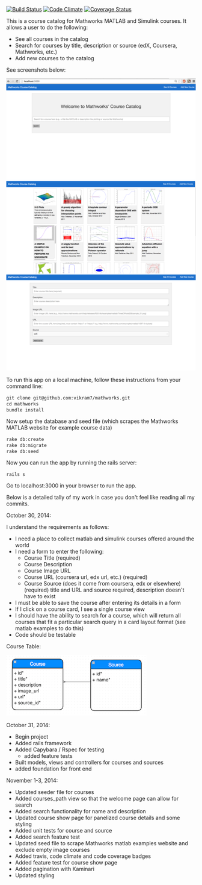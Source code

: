 [![Build Status](https://travis-ci.org/vikram7/mathworks.svg?branch=master)](https://travis-ci.org/vikram7/mathworks) [![Code Climate](https://codeclimate.com/github/vikram7/mathworks.png)](https://codeclimate.com/github/vikram7/mathworks) [![Coverage Status](https://coveralls.io/repos/vikram7/mathworks/badge.png)](https://coveralls.io/r/vikram7/mathworks)

This is a course catalog for Mathworks MATLAB and Simulink courses. It allows a user to do the following:
- See all courses in the catalog
- Search for courses by title, description or source (edX, Coursera, Mathworks, etc.)
- Add new courses to the catalog

See screenshots below:

![alt tag](01_welcome.png)
![alt tag](02_see_all_courses.png)
![alt tag](03_add_new_course.png)

To run this app on a local machine, follow these instructions from your command line:

```
git clone git@github.com:vikram7/mathworks.git
cd mathworks
bundle install
```

Now setup the database and seed file (which scrapes the Mathworks MATLAB website for example course data)
```
rake db:create
rake db:migrate
rake db:seed
```
Now you can run the app by running the rails server:
```
rails s
```
Go to localhost:3000 in your browser to run the app.

Below is a detailed tally of my work in case you don't feel like reading all my commits.

October 30, 2014:

I understand the requirements as follows:
- I need a place to collect matlab and simulink courses offered around the world
- I need a form to enter the following:
  - Course Title (required)
  - Course Description
  - Course Image URL
  - Course URL (coursera url, edx url, etc.) (required)
  - Course Source (does it come from coursera, edx or elsewhere) (required)
  title and URL and source required, description doesn't have to exist
- I must be able to save the course after entering its details in a form
- If I click on a course card, I see a single course view
- I should have the ability to search for a course, which will return all courses that fit a particular search query in a card layout format (see matlab examples to do this)
- Code should be testable

Course Table:

![alt tag](course.png)

October 31, 2014:

- Begin project
- Added rails framework
- Added Capybara / Rspec for testing
  - added feature tests
- Built models, views and controllers for courses and sources
- added foundation for front end

November 1-3, 2014:
- Updated seeder file for courses
- Added courses_path view so that the welcome page can allow for search
- Added search functionality for name and description
- Updated course show page for panelized course details and some styling
- Added unit tests for course and source
- Added search feature test
- Updated seed file to scrape Mathworks matlab examples website and exclude empty image courses
- Added travis, code climate and code coverage badges
- Added feature test for course show page
- Added pagination with Kaminari
- Updated styling
